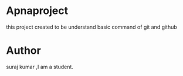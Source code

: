 # Apnaproject
this project created to be understand basic command of git and github
# Author 
suraj kumar ,I am a student.


